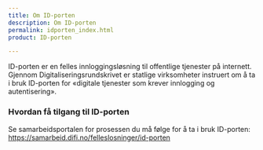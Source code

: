 ```yaml
---
title: Om ID-porten
description: Om ID-porten
permalink: idporten_index.html
product: ID-porten

---
```


ID-porten er en felles innloggingsløsning til offentlige tjenester på internett. Gjennom Digitaliseringsrundskrivet er statlige virksomheter instruert om å ta i bruk ID-porten for «digitale tjenester som krever innlogging og autentisering».

### Hvordan få tilgang til ID-porten
Se samarbeidsportalen for prosessen du må følge for å ta i bruk ID-porten: <https://samarbeid.difi.no/felleslosninger/id-porten>
